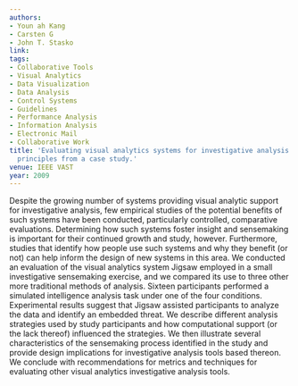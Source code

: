 ```yaml
---
authors:
- Youn ah Kang
- Carsten G
- John T. Stasko
link:
tags:
- Collaborative Tools
- Visual Analytics
- Data Visualization
- Data Analysis
- Control Systems
- Guidelines
- Performance Analysis
- Information Analysis
- Electronic Mail
- Collaborative Work
title: 'Evaluating visual analytics systems for investigative analysis: Deriving design
  principles from a case study.'
venue: IEEE VAST
year: 2009
---
```

Despite the growing number of systems providing visual analytic support for investigative analysis, few empirical studies of the potential benefits of such systems have been conducted, particularly controlled, comparative evaluations. Determining how such systems foster insight and sensemaking is important for their continued growth and study, however. Furthermore, studies that identify how people use such systems and why they benefit (or not) can help inform the design of new systems in this area. We conducted an evaluation of the visual analytics system Jigsaw employed in a small investigative sensemaking exercise, and we compared its use to three other more traditional methods of analysis. Sixteen participants performed a simulated intelligence analysis task under one of the four conditions. Experimental results suggest that Jigsaw assisted participants to analyze the data and identify an embedded threat. We describe different analysis strategies used by study participants and how computational support (or the lack thereof) influenced the strategies. We then illustrate several characteristics of the sensemaking process identified in the study and provide design implications for investigative analysis tools based thereon. We conclude with recommendations for metrics and techniques for evaluating other visual analytics investigative analysis tools.